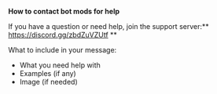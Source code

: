 **How to contact bot mods for help**

If you have a question or need help, join the support server:** https://discord.gg/zbdZuVZUtf **

What to include in your message:
   - What you need help with
   - Examples (if any)
   - Image (if needed)
